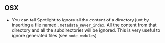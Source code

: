 ## OSX

- You can tell Spotlight to ignore all the content of a directory just by inserting a file named `.metadata_never_index`. All the content from that directory and all the subdirectories will be ignored. This is very useful to ignore generated files (see `node_modules`)
